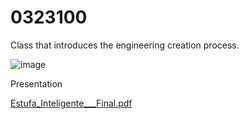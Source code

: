 # 0323100

Class that introduces the engineering creation process.

![image](https://github.com/Soneeca/0323100/assets/62733610/f065c9ed-e345-4b0f-a3b7-17b2e43a0268)

Presentation

[Estufa_Inteligente___Final.pdf](https://github.com/Soneeca/0323100/files/15123613/Estufa_Inteligente___Final.pdf)
